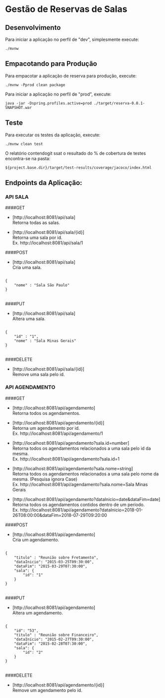 # Gestão de Reservas de Salas

## Desenvolvimento

Para iniciar a aplicação no perfil de "dev", simplesmente execute:

    ./mvnw

## Empacotando para Produção

Para empacotar a aplicação de reserva para produção, execute:

    ./mvnw -Pprod clean package

Para iniciar a aplicação no perfil de "prod", execute:

    java -jar -Dspring.profiles.active=prod ./target/reserva-0.0.1-SNAPSHOT.war

    
## Teste

Para executar os testes da aplicação, execute:

    ./mvnw clean test

O relatório contendogit ssat o resultado do % de cobertura de testes encontra-se na pasta:

    ${project.base.dir}/target/test-results/coverage/jacoco/index.html

## Endpoints da Aplicação:
### API SALA
####GET

* [http://localhost:8081/api/sala] <br/>Retorna todas as salas.<br/>

* [http://localhost:8081/api/sala/{id}] <br/>Retorna uma sala por id.<br/>
    Ex. http://localhost:8081/api/sala/1

####POST

* [http://localhost:8081/api/sala] <br/>Cria uma sala.<br/>
<pre>
<code>
{
	"nome" : "Sala São Paulo"
}
</code>
</pre>
####PUT
* [http://localhost:8081/api/sala]<br/>Altera uma sala.<br/>
<pre>
<code>
{
	"id" : "1",
	"nome" : "Sala Minas Gerais"
}
</code>
</pre>
####DELETE
* [http://localhost:8081/api/sala/{id}]<br/>Remove uma sala pelo id.


### API AGENDAMENTO
####GET

* [http://localhost:8081/api/agendamento] <br/>Retorna todos os agendamentos.<br/>

* [http://localhost:8081/api/agendamento/{id}] <br/>Retorna um agendamento por id.<br/>
    Ex. http://localhost:8081/api/agendamento/1

* [http://localhost:8081/api/agendamento?sala.id=number]<br/> Retorna todos os agendamentos relacionados a uma sala pelo id da mesma.<br/>
    Ex. http://localhost:8081/api/agendamento?sala.id=1

* [http://localhost:8081/api/agendamento?sala.nome=string]<br/> Retorna todos os agendamentos relacionados a uma sala pelo nome da mesma. (Pesquisa ignora Case)<br/>
    Ex. http://localhost:8081/api/agendamento?sala.nome=Sala Minas Gerais
        
* [http://localhost:8081/api/agendamento?dataInicio=date&dataFim=date]<br/> Retorna todos os agendamentos contidos dentro de um período.<br/>
    Ex. http://localhost:8081/api/agendamento?dataInicio=2018-01-26T08:00:00&dataFim=2018-07-29T09:20:00
    
####POST

* [http://localhost:8081/api/agendamento]<br/> Cria um agendamento.<br/>
<pre>
<code>
{
	"titulo" : "Reunião sobre Fretamento",
	"dataInicio": "2015-03-25T09:30:00",
	"dataFim": "2015-03-29T07:30:00",
	"sala": {
		"id": "1"
	}
}
</code>
</pre>
####PUT
* [http://localhost:8081/api/agendamento]<br/> Altera um agendamento.<br/>
<pre>
<code>
{	
	"id": "53",
	"titulo" : "Reunião sobre Financeiro",
	"dataInicio": "2015-02-27T09:30:00",
	"dataFim": "2015-02-28T07:30:00",
	"sala": {
		"id": "2"
	}
}
</code>
</pre>
####DELETE
* [http://localhost:8081/api/agendamento/{id}]<br/> Remove um agendamento pelo id.



